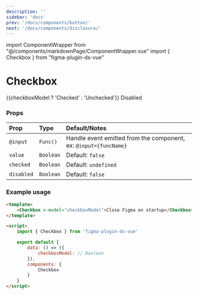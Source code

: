 ```yaml
---
description: ''
sidebar: 'docs'
prev: '/docs/components/button/'
next: '/docs/components/disclosure/'
---
```


import ComponentWrapper from "@/components/markdownPage/ComponentWrapper.vue"
import { Checkbox } from "figma-plugin-ds-vue"

<script>
export default {
	data: () => ({
		checkboxModel: false
	}),
}
</script>

# Checkbox

<ComponentWrapper >
<Checkbox v-model="checkboxModel"> {{checkboxModel ? 'Checked' : 'Unchecked'}} </Checkbox>
<Checkbox disabled>Disabled</Checkbox>
</ComponentWrapper>

### Props

| Prop       | Type      | Default/Notes                                                    |
| :--------- | :-------- | :--------------------------------------------------------------- |
| `@input`   | `Func()`    | Handle event emitted from the component, ex: `@input={funcName}` |
| `value`    | `Boolean` | Default: `false`                                                 |
| `checked`  | `Boolean` | Default: `undefined`                                             |
| `disabled` | `Boolean` | Default: `false`                                                 |

### Example usage

```html
<template>
	<Checkbox v-model="checkboxModel">Close Figma on startup</Checkbox>
</template>

<script>
	import { Checkbox } from 'figma-plugin-ds-vue'

	export default {
	    data: () => ({
		    checkboxModel: // Boolean
	    }),
		components: {
			Checkbox
		}
	}
</script>
```
